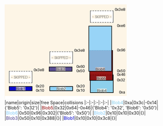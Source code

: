 ![memory map diagram](tests.test_docs_three_maps_cropped.png)
|name|origin|size|free Space|collisions
|:-|:-|:-|:-|:-|
|<span style='color:skyblue'>Blob4</span>|0xa|0x3c|-0x14|{'Blob5': '0x32'}|
|<span style='color:darkred'>Blob5</span>|0x32|0x64|-0x46|{'Blob4': '0x32', 'Blob6': '0x50'}|
|<span style='color:lightskyblue'>Blob6</span>|0x50|0x96|0x302|{'Blob5': '0x50'}|
|<span style='color:lightskyblue'>Blob2</span>|0x10|0x10|0x30|{}|
|<span style='color:darkslateblue'>Blob3</span>|0x50|0x10|0x388|{}|
|<span style='color:mediumblue'>Blob1</span>|0x10|0x10|0x3c8|{}|
